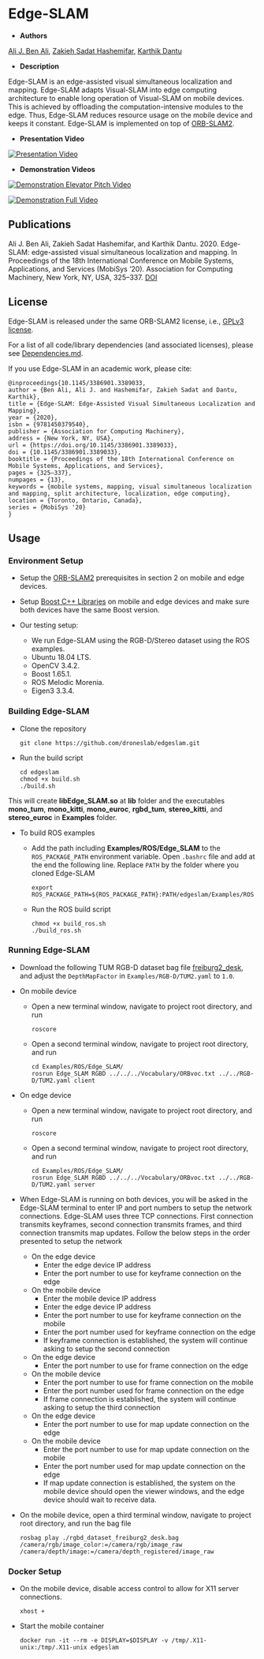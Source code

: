 # Edge-SLAM

* **Authors**

[Ali J. Ben Ali](https://github.com/benaliny), [Zakieh Sadat Hashemifar](https://github.com/Zakieh), [Karthik Dantu](https://github.com/dkkarthik)

* **Description**

Edge-SLAM is an edge-assisted visual simultaneous localization and mapping.
Edge-SLAM adapts Visual-SLAM into edge computing architecture to enable long
operation of Visual-SLAM on mobile devices. This is achieved by offloading the
computation-intensive modules to the edge. Thus, Edge-SLAM reduces resource
usage on the mobile device and keeps it constant. Edge-SLAM is implemented on
top of [ORB-SLAM2](https://github.com/raulmur/ORB_SLAM2).

* **Presentation Video**

[![Presentation Video](https://img.youtube.com/vi/lCDf07iQLQs/0.jpg)](https://youtu.be/lCDf07iQLQs)

* **Demonstration Videos**

[![Demonstration Elevator Pitch Video](https://img.youtube.com/vi/LLsbALyANA8/0.jpg)](https://youtu.be/LLsbALyANA8)

[![Demonstration Full Video](https://img.youtube.com/vi/AeTK4EyfRZ0/0.jpg)](https://youtu.be/AeTK4EyfRZ0)

## Publications

Ali J. Ben Ali, Zakieh Sadat Hashemifar, and Karthik Dantu. 2020. Edge-SLAM:
edge-assisted visual simultaneous localization and mapping. In Proceedings of
the 18th International Conference on Mobile Systems, Applications, and Services
(MobiSys ’20). Association for Computing Machinery, New York, NY, USA, 325–337.
[DOI](https://doi.org/10.1145/3386901.3389033)

## License

Edge-SLAM is released under the same ORB-SLAM2 license, i.e., [GPLv3
license](https://github.com/droneslab/edgeslam/blob/master/License-gpl.txt).

For a list of all code/library dependencies (and associated licenses), please
see
[Dependencies.md](https://github.com/droneslab/edgeslam/blob/master/Dependencies.md).

If you use Edge-SLAM in an academic work, please cite:

```
@inproceedings{10.1145/3386901.3389033,
author = {Ben Ali, Ali J. and Hashemifar, Zakieh Sadat and Dantu, Karthik},
title = {Edge-SLAM: Edge-Assisted Visual Simultaneous Localization and Mapping},
year = {2020},
isbn = {9781450379540},
publisher = {Association for Computing Machinery},
address = {New York, NY, USA},
url = {https://doi.org/10.1145/3386901.3389033},
doi = {10.1145/3386901.3389033},
booktitle = {Proceedings of the 18th International Conference on Mobile Systems, Applications, and Services},
pages = {325–337},
numpages = {13},
keywords = {mobile systems, mapping, visual simultaneous localization and mapping, split architecture, localization, edge computing},
location = {Toronto, Ontario, Canada},
series = {MobiSys '20}
}
```

## Usage

### Environment Setup

* Setup the
  [ORB-SLAM2](https://github.com/droneslab/edgeslam/blob/master/ORB-SLAM2.md)
  prerequisites in section 2 on mobile and edge devices.

* Setup [Boost C++ Libraries](https://www.boost.org/) on mobile and edge
  devices and make sure both devices have the same Boost version.

* Our testing setup:
  * We run Edge-SLAM using the RGB-D/Stereo dataset using the ROS examples.
  * Ubuntu 18.04 LTS.
  * OpenCV 3.4.2.
  * Boost 1.65.1.
  * ROS Melodic Morenia.
  * Eigen3 3.3.4.

### Building Edge-SLAM

* Clone the repository

  ```
  git clone https://github.com/droneslab/edgeslam.git
  ```
    
* Run the build script

  ```
  cd edgeslam
  chmod +x build.sh
  ./build.sh
  ```

This will create **libEdge_SLAM.so** at **lib** folder and the executables
**mono_tum**, **mono_kitti**, **mono_euroc**, **rgbd_tum**,
**stereo_kitti**, and **stereo_euroc** in **Examples** folder.

* To build ROS examples
  * Add the path including **Examples/ROS/Edge_SLAM** to the
    `ROS_PACKAGE_PATH` environment variable. Open `.bashrc` file and add at the
    end the following line. Replace `PATH` by the folder where you cloned
    Edge-SLAM
    
    ```
    export ROS_PACKAGE_PATH=${ROS_PACKAGE_PATH}:PATH/edgeslam/Examples/ROS
    ```
        
  * Run the ROS build script

    ```
    chmod +x build_ros.sh
    ./build_ros.sh
    ```

### Running Edge-SLAM

* Download the following TUM RGB-D dataset bag file
  [freiburg2_desk](https://vision.in.tum.de/rgbd/dataset/freiburg2/rgbd_dataset_freiburg2_desk.bag), and adjust the `DepthMapFactor` in `Examples/RGB-D/TUM2.yaml` to `1.0`.
* On mobile device
  * Open a new terminal window, navigate to project root directory, and run

    ```
    roscore
    ```

  * Open a second terminal window, navigate to project root directory, and run

    ```
    cd Examples/ROS/Edge_SLAM/
    rosrun Edge_SLAM RGBD ../../../Vocabulary/ORBvoc.txt ../../RGB-D/TUM2.yaml client
    ```

* On edge device
  * Open a new terminal window, navigate to project root directory, and run

    ```
    roscore
    ```

  * Open a second terminal window, navigate to project root directory, and run

    ```
    cd Examples/ROS/Edge_SLAM/
    rosrun Edge_SLAM RGBD ../../../Vocabulary/ORBvoc.txt ../../RGB-D/TUM2.yaml server
    ```

* When Edge-SLAM is running on both devices, you will be asked in the Edge-SLAM
  terminal to enter IP and port numbers to setup the network connections.
  Edge-SLAM uses three TCP connections. First connection transmits keyframes,
  second connection transmits frames, and third connection transmits map
  updates. Follow the below steps in the order presented to setup the network
  * On the edge device
    * Enter the edge device IP address
    * Enter the port number to use for keyframe connection on the edge
  * On the mobile device
    * Enter the mobile device IP address
    * Enter the edge device IP address
    * Enter the port number to use for keyframe connection on the mobile
    * Enter the port number used for keyframe connection on the edge
    * If keyframe connection is established, the system will continue asking to
      setup the second connection
  * On the edge device
    * Enter the port number to use for frame connection on the edge
  * On the mobile device
    * Enter the port number to use for frame connection on the mobile
    * Enter the port number used for frame connection on the edge
    * If frame connection is established, the system will continue asking to
      setup the third connection
  * On the edge device
    * Enter the port number to use for map update connection on the edge
  * On the mobile device
    * Enter the port number to use for map update connection on the mobile
    * Enter the port number used for map update connection on the edge
    * If map update connection is established, the system on the mobile device
      should open the viewer windows, and the edge device should wait to
      receive data.
* On the mobile device, open a third terminal window, navigate to project root
  directory, and run the bag file
  ```
  rosbag play ./rgbd_dataset_freiburg2_desk.bag /camera/rgb/image_color:=/camera/rgb/image_raw /camera/depth/image:=/camera/depth_registered/image_raw
  ```
### Docker Setup
* On the mobile device, disable access control to allow for X11 server connections.
  ```
  xhost +
  ```
* Start the mobile container
  ```
  docker run -it --rm -e DISPLAY=$DISPLAY -v /tmp/.X11-unix:/tmp/.X11-unix edgeslam
  ```